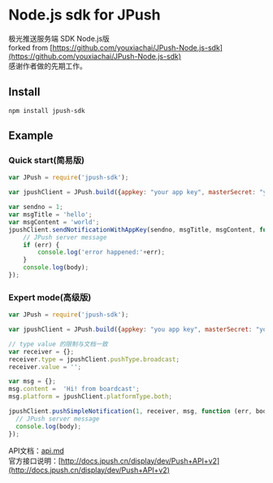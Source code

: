 Node.js sdk for JPush
======================
极光推送服务端 SDK Node.js版  
forked from [https://github.com/youxiachai/JPush-Node.js-sdk](https://github.com/youxiachai/JPush-Node.js-sdk)  
感谢作者做的先期工作。
## Install

```
npm install jpush-sdk
```

## Example

### Quick start(简易版)

``` js
var JPush = require('jpush-sdk');

var jpushClient = JPush.build({appkey: "your app key", masterSecret: "your master secret key"});

var sendno = 1;
var msgTitle = 'hello';
var msgContent = 'world';
jpushClient.sendNotificationWithAppKey(sendno, msgTitle, msgContent, function (err, body) {
    // JPush server message
    if (err) {
        console.log('error happened:'+err);
    }
    console.log(body);
});
```

### Expert mode(高级版)

``` js
var JPush = require('jpush-sdk');

var jpushClient = JPush.build({appkey: "you app key", masterSecret: "you master secret key"});

// type value 的限制与文档一致
var receiver = {};
receiver.type = jpushClient.pushType.broadcast;
receiver.value = '';

var msg = {};
msg.content =  'Hi! from boardcast';
msg.platform = jpushClient.platformType.both;

jpushClient.pushSimpleNotification(1, receiver, msg, function (err, body) {
  // JPush server message
  console.log(body);
});
```

API文档：[api.md](/doc/api.md)  
官方接口说明：[http://docs.jpush.cn/display/dev/Push+API+v2](http://docs.jpush.cn/display/dev/Push+API+v2)
